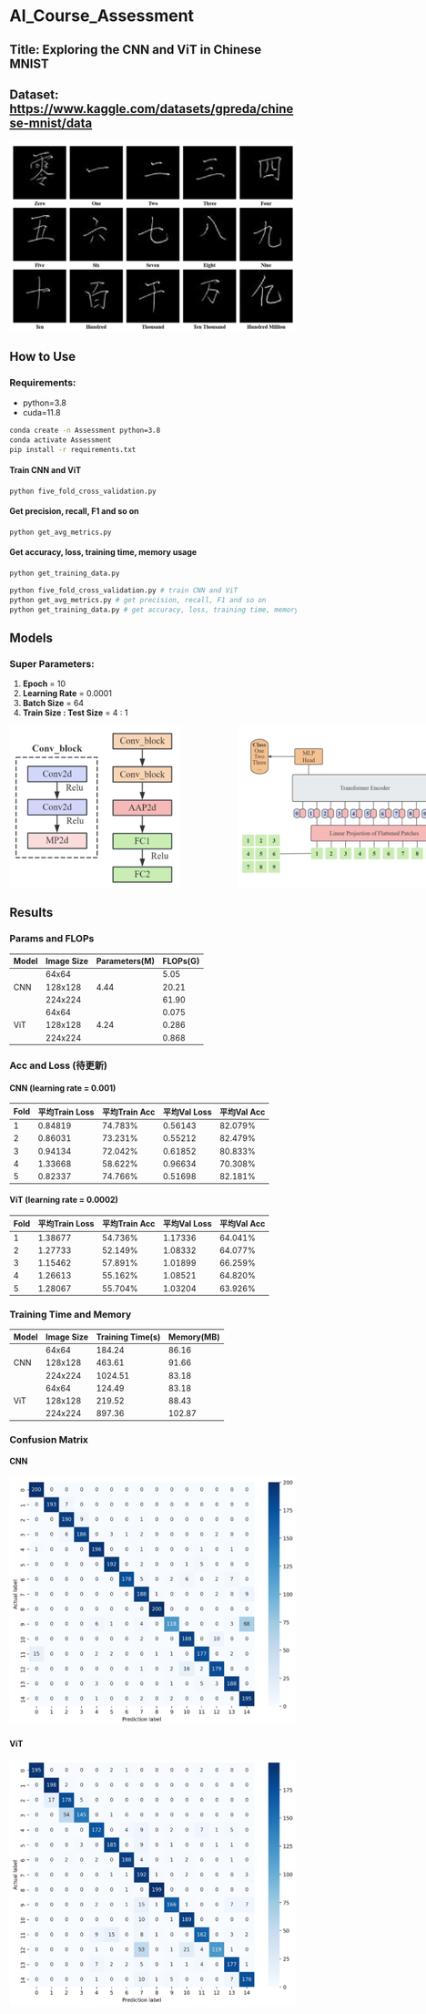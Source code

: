 # AI_Course_Assessment
## Title: Exploring the CNN and ViT in Chinese MNIST
## Dataset: https://www.kaggle.com/datasets/gpreda/chinese-mnist/data
![dataset_sample](Article_Images/dataset_sample.png)

## How to Use
### Requirements:
* python=3.8
* cuda=11.8
```bash
conda create -n Assessment python=3.8
conda activate Assessment
pip install -r requirements.txt
```
#### Train CNN and ViT
`python five_fold_cross_validation.py`

#### Get precision, recall, F1 and so on
`python get_avg_metrics.py`

#### Get accuracy, loss, training time, memory usage
`python get_training_data.py`
```python
python five_fold_cross_validation.py # train CNN and ViT
python get_avg_metrics.py # get precision, recall, F1 and so on
python get_training_data.py # get accuracy, loss, training time, memory usage
```

## Models
### Super Parameters:
1. **Epoch** = 10
2. **Learning Rate** = 0.0001
3. **Batch Size** = 64
4. **Train Size : Test Size** = 4 : 1
<!DOCTYPE html>
<html lang="zh-CN">
<body>
  <div style="display: flex; justify-content: space-around;">
    <img src="Article_Images/CNN.png" alt="CNN" style="width: 300px; height: auto; margin-right: 100px;">
    <img src="Article_Images/ViT.png" alt="ViT" style="width: 700px; height: auto;">
  </div>
</body>
</html>

## Results
### Params and FLOPs
|Model|Image Size|Parameters(M)|FLOPs(G)|
|-----|----------|-------------|--------|
||64x64||5.05|
|CNN|128x128|4.44|20.21|
||224x224||61.90|
||64x64||0.075|
|ViT|128x128|4.24|0.286|
||224x224||0.868|
### Acc and Loss (待更新)
#### CNN (learning rate = 0.001)
| Fold | 平均Train Loss | 平均Train Acc | 平均Val Loss | 平均Val Acc |
|------|----------------|----------------|--------------|--------------|
| 1    | 0.84819        | 74.783%        | 0.56143      | 82.079%      |
| 2    | 0.86031        | 73.231%        | 0.55212      | 82.479%      |
| 3    | 0.94134        | 72.042%        | 0.61852      | 80.833%      |
| 4    | 1.33668        | 58.622%        | 0.96634      | 70.308%      |
| 5    | 0.82337        | 74.766%        | 0.51698      | 82.181%      |
#### ViT (learning rate = 0.0002)
| Fold | 平均Train Loss | 平均Train Acc | 平均Val Loss | 平均Val Acc |
|------|----------------|----------------|--------------|--------------|
| 1    | 1.38677        | 54.736%        | 1.17336      | 64.041%      |
| 2    | 1.27733        | 52.149%        | 1.08332      | 64.077%      |
| 3    | 1.15462        | 57.891%        | 1.01899      | 66.259%      |
| 4    | 1.26613        | 55.162%        | 1.08521      | 64.820%      |
| 5    | 1.28067        | 55.704%        | 1.03204      | 63.926%      |
### Training Time and Memory
|Model|Image Size|Training Time(s)|Memory(MB)|
|-----|----------|-------------|--------|
||64x64|184.24|86.16|
|CNN|128x128|463.61|91.66|
||224x224|1024.51|83.18|
||64x64|124.49|83.18|
|ViT|128x128|219.52|88.43|
||224x224|897.36|102.87|
### Confusion Matrix
#### CNN
![CNN_confusion](results/CNN_confusion_matrix.png)  
#### ViT
![ViT_confusion](results/ViT_confusion_matrix.png)


